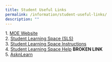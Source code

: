 ```yaml
---
title: Student Useful Links
permalink: /information/student-useful-links/
description: ""
---
```


1. [MOE Website](https://www.moe.gov.sg/)  
2. [Student Learning Space (SLS)](https://vle.learning.moe.edu.sg/login)  
3. [Student Learning Space Instructions](/files/SLS%20Student%20Annexes%20(Instructions%20and%20FAQs).pdf)<br>
4. [Student Learning Space Help](https://static.learning.moe.edu.sg/UserGuide/login-troubleshooting.html#)  **BROKEN LINK** <br>
5. [AsknLearn](https://lms.wizlearn.com/SHSS/login.aspx)